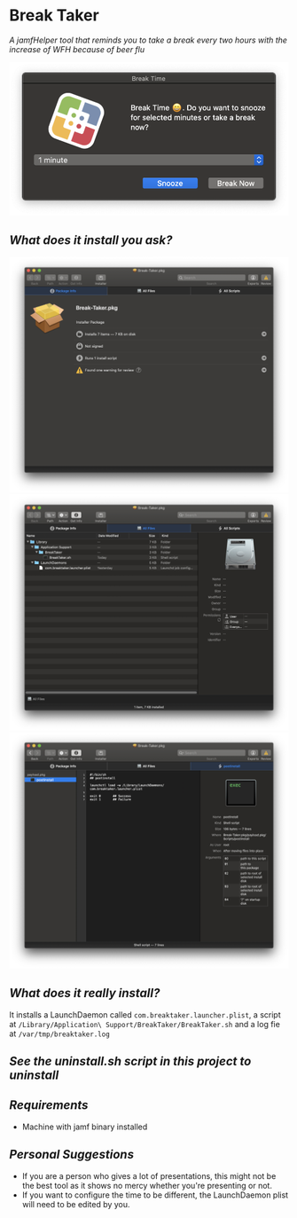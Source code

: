# Break Taker

*A jamfHelper tool that reminds you to take a break every two hours with the increase of WFH because of beer flu*

![](Images/break-taker.png)

*What does it install you ask?*
---

![](Images/package-info.png)
![](Images/install-files.png)
![](Images/postinstall.png)

*What does it really install?*
---

It installs a LaunchDaemon called `com.breaktaker.launcher.plist`, a script at `/Library/Application\ Support/BreakTaker/BreakTaker.sh` and a log fie at `/var/tmp/breaktaker.log`

*See the uninstall.sh script in this project to uninstall*
---

*Requirements*
---
- Machine with jamf binary installed

*Personal Suggestions*
---
- If you are a person who gives a lot of presentations, this might not be the best tool as it shows no mercy whether you're presenting or not.
- If you want to configure the time to be different, the LaunchDaemon plist will need to be edited by you.
